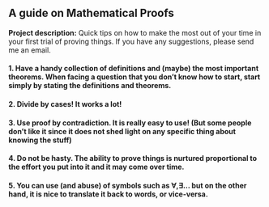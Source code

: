## A guide on Mathematical Proofs

**Project description:** Quick tips on how to make the most out of your time in your first trial of proving things. If you have any suggestions, please send me an email.

#### 1. Have a handy collection of definitions and (maybe) the most important theorems. When facing a question that you don’t know how to start, start simply by stating the definitions and theorems.
#### 2. Divide by cases! It works a lot!
#### 3. Use proof by contradiction. It is really easy to use! (But some people don’t like it since it does not shed light on any specific thing about knowing the stuff)
#### 4. Do not be hasty. The ability to prove things is nurtured proportional to the effort you put into it and it may come over time.
#### 5. You can use (and abuse) of symbols such as **∀,∃… but on the other hand, it is nice to translate it back to words, or vice-versa.**
